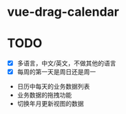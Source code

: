 # vue-drag-calendar

# TODO
+ [x] 多语言，中文/英文，不做其他的语言
+ [x] 每周的第一天是周日还是周一
+ 日历中每天的业务数据列表
+ 业务数据的拖拽功能
+ 切换年月更新视图的数据

